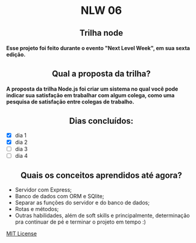 <h1 align="center"> NLW 06 </h1>

<h2 align="center"><b>Trilha node</b></h2>

#### Esse projeto foi feito durante o evento "Next Level Week", em sua sexta edição.

<h2 align="center"><b>Qual a proposta da trilha?</b> </h2>

#### A proposta da trilha Node.js foi criar um sistema no qual você pode indicar sua satisfação em trabalhar com algum colega, como uma pesquisa de satisfação entre colegas de trabalho.

<h2 align="center"><b>Dias concluídos:</b></h2>

- [x] dia 1
- [x] dia 2
- [ ] dia 3
- [ ] dia 4

<h2 align="center"><b>Quais os conceitos aprendidos até agora?</b></h2>

- Servidor com Express;
- Banco de dados com ORM e SQlite;
- Separar as funções do servidor e do banco de dados;
- Rotas e métodos;
- Outras habilidades, além de soft skills e principalmente, determinação pra continuar de pé e terminar o projeto em tempo :)

[MIT License](https://github.com/nascimento-felipe/nlw06/blob/main/LICENSE)
